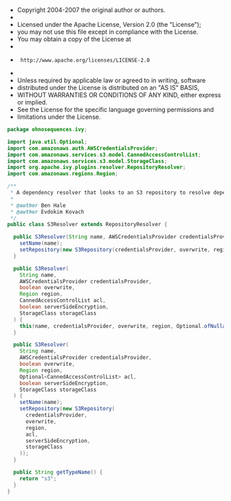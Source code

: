 
 * Copyright 2004-2007 the original author or authors.
 *
 * Licensed under the Apache License, Version 2.0 (the "License");
 * you may not use this file except in compliance with the License.
 * You may obtain a copy of the License at
 *
 *      http://www.apache.org/licenses/LICENSE-2.0
 *
 * Unless required by applicable law or agreed to in writing, software
 * distributed under the License is distributed on an "AS IS" BASIS,
 * WITHOUT WARRANTIES OR CONDITIONS OF ANY KIND, either express or implied.
 * See the License for the specific language governing permissions and
 * limitations under the License.


```java
package ohnosequences.ivy;

import java.util.Optional;
import com.amazonaws.auth.AWSCredentialsProvider;
import com.amazonaws.services.s3.model.CannedAccessControlList;
import com.amazonaws.services.s3.model.StorageClass;
import org.apache.ivy.plugins.resolver.RepositoryResolver;
import com.amazonaws.regions.Region;

/**
 * A dependency resolver that looks to an S3 repository to resolve dependencies.
 *
 * @author Ben Hale
 * @author Evdokim Kovach
 */
public class S3Resolver extends RepositoryResolver {

  public S3Resolver(String name, AWSCredentialsProvider credentialsProvider, boolean overwrite, Region region) {
    setName(name);
    setRepository(new S3Repository(credentialsProvider, overwrite, region));
  }

  public S3Resolver(
    String name,
    AWSCredentialsProvider credentialsProvider,
    boolean overwrite,
    Region region,
    CannedAccessControlList acl,
    boolean serverSideEncryption,
    StorageClass storageClass
  ) {
    this(name, credentialsProvider, overwrite, region, Optional.ofNullable(acl), serverSideEncryption, storageClass);
  }

  public S3Resolver(
    String name,
    AWSCredentialsProvider credentialsProvider,
    boolean overwrite,
    Region region,
    Optional<CannedAccessControlList> acl,
    boolean serverSideEncryption,
    StorageClass storageClass
  ) {
    setName(name);
    setRepository(new S3Repository(
      credentialsProvider,
      overwrite,
      region,
      acl,
      serverSideEncryption,
      storageClass
    ));
  }

  public String getTypeName() {
    return "s3";
  }
}

```




[main/java/ohnosequences/ivy/S3Repository.java]: S3Repository.java.md
[main/java/ohnosequences/ivy/S3RepositoryException.java]: S3RepositoryException.java.md
[main/java/ohnosequences/ivy/S3Resolver.java]: S3Resolver.java.md
[main/java/ohnosequences/ivy/S3Resource.java]: S3Resource.java.md
[main/java/ohnosequences/ivy/S3Utils.java]: S3Utils.java.md
[test/scala/ohnosequences/ivy/S3MockableRepository.scala]: ../../../../test/scala/ohnosequences/ivy/S3MockableRepository.scala.md
[test/scala/ohnosequences/ivy/S3RepositorySpec.scala]: ../../../../test/scala/ohnosequences/ivy/S3RepositorySpec.scala.md
[test/scala/ohnosequences/ivy/S3ResourceSpec.scala]: ../../../../test/scala/ohnosequences/ivy/S3ResourceSpec.scala.md
[test/scala/ohnosequences/ivy/S3UtilsSpec.scala]: ../../../../test/scala/ohnosequences/ivy/S3UtilsSpec.scala.md
[test/scala/ohnosequences/ivy/Scenarios.scala]: ../../../../test/scala/ohnosequences/ivy/Scenarios.scala.md